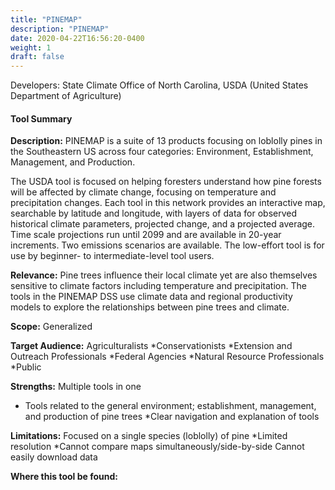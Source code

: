 ```yaml
---
title: "PINEMAP"
description: "PINEMAP"
date: 2020-04-22T16:56:20-0400
weight: 1
draft: false
---
```

Developers: State Climate Office of North Carolina, USDA (United States Department of Agriculture)

#### Tool Summary
**Description:** PINEMAP is a suite of 13 products focusing on loblolly pines in the Southeastern US across four categories: Environment, Establishment, Management, and Production.

The USDA tool is focused on helping foresters understand how pine forests will be affected by climate change, focusing on temperature and precipitation changes. Each tool in this network provides an interactive map, searchable by latitude and longitude, with layers of data for observed historical climate parameters, projected change, and a projected average. Time scale projections run until 2099 and are available in 20-year increments. Two emissions scenarios are available. The low-effort tool is for use by beginner- to intermediate-level tool users.

**Relevance:** Pine trees influence their local climate yet are also themselves sensitive to climate factors including temperature and precipitation. The tools in the PINEMAP DSS use climate data and regional productivity models to explore the relationships between pine trees and climate.

**Scope:** Generalized

**Target Audience:** Agriculturalists 
*Conservationists 
*Extension and Outreach Professionals
*Federal Agencies 
*Natural Resource Professionals 
*Public

**Strengths:** Multiple tools in one 
* Tools related to the general environment; establishment, management, and production of pine trees 
*Clear navigation and explanation of tools

**Limitations:** Focused on a single species (loblolly) of pine 
*Limited resolution
*Cannot compare maps simultaneously/side-by-side
Cannot easily download data

**Where this tool be found:** 
